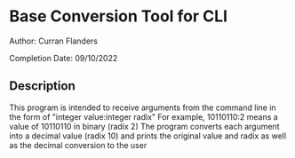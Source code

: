 # Base Conversion Tool for CLI

Author: Curran Flanders

Completion Date: 09/10/2022

## Description
This program is intended to receive arguments from the command line in the form of "integer value:integer radix"
For example, 10110110:2 means a value of 10110110 in binary (radix 2)
The program converts each argument into a decimal value (radix 10) and prints the original value and radix as well as
the decimal conversion to the user
